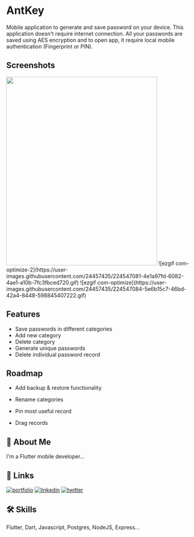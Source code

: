 
# AntKey

Mobile application to generate and save password on your device.
This application doesn't require internet connection. All your passwords are saved using AES encryption and to open app, it require local mobile authentication (Fingerprint or PIN).


## Screenshots

<img src="https://user-images.githubusercontent.com/24457435/224547072-61735a78-fc72-4e1f-9cc9-95b68a6dd0ac.gif" width="400" height="500">
![ezgif com-optimize-2](https://user-images.githubusercontent.com/24457435/224547081-4e1a97fd-6082-4ae1-a10b-7fc3fbced720.gif)
![ezgif com-optimize](https://user-images.githubusercontent.com/24457435/224547084-5e6b15c7-46bd-42a4-8448-598845407222.gif)


## Features

- Save passwords in different categories
- Add new category
- Delete category
- Generate unique passwords
- Delete individual password record


## Roadmap

- Add backup & restore functionality

- Rename categories
- Pin most useful record 
- Drag records


## 🚀 About Me
I'm a Flutter mobile developer...


## 🔗 Links
[![portfolio](https://img.shields.io/badge/my_portfolio-000?style=for-the-badge&logo=ko-fi&logoColor=white)](https://singh-sukhdip.github.io/)
[![linkedin](https://img.shields.io/badge/linkedin-0A66C2?style=for-the-badge&logo=linkedin&logoColor=white)](https://www.linkedin.com/in/sukhdip-singh-1a82797a/)
[![twitter](https://img.shields.io/badge/twitter-1DA1F2?style=for-the-badge&logo=twitter&logoColor=white)](https://twitter.com/singh_sukhdip_)


## 🛠 Skills
Flutter, Dart, Javascript, Postgres, NodeJS, Express...

